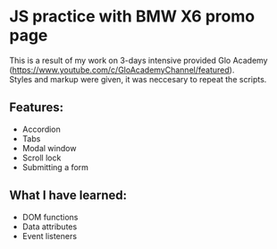 # JS practice with BMW X6 promo page
This is a result of my work on 3-days intensive provided Glo Academy (https://www.youtube.com/c/GloAcademyChannel/featured).<br>
Styles and markup were given, it was neccesary to repeat the scripts.

## Features:
- Accordion
- Tabs
- Modal window
- Scroll lock
- Submitting a form

## What I have learned:
- DOM functions
- Data attributes
- Event listeners
